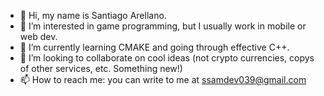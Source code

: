 - 👋 Hi, my name is Santiago Arellano.
- 👀 I’m interested in game programming, but I usually work in mobile or web dev.
- 🌱 I’m currently learning CMAKE and going through effective C++.
- 💞️ I’m looking to collaborate on cool ideas (not crypto currencies, copys of other services, etc. Something new!)
- 📫 How to reach me: you can write to me at ssamdev039@gmail.com

<!---
santyarellano/santyarellano is a ✨ special ✨ repository because its `README.md` (this file) appears on your GitHub profile.
You can click the Preview link to take a look at your changes.
--->
